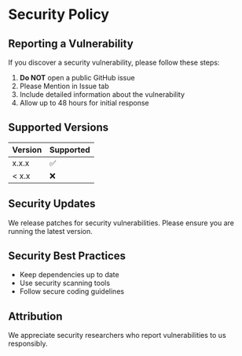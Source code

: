 # Security Policy

## Reporting a Vulnerability

If you discover a security vulnerability, please follow these steps:

1. **Do NOT** open a public GitHub issue
2. Please Mention in Issue tab
3. Include detailed information about the vulnerability
4. Allow up to 48 hours for initial response

## Supported Versions

| Version | Supported          |
| ------- | ------------------ |
| x.x.x   | :white_check_mark: |
| < x.x   | :x:                |

## Security Updates

We release patches for security vulnerabilities. Please ensure you are running the latest version.

## Security Best Practices

- Keep dependencies up to date
- Use security scanning tools
- Follow secure coding guidelines

## Attribution

We appreciate security researchers who report vulnerabilities to us responsibly.